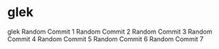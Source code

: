 # glek
glek
Random Commit 1
Random Commit 2
Random Commit 3
Random Commit 4
Random Commit 5
Random Commit 6
Random Commit 7
